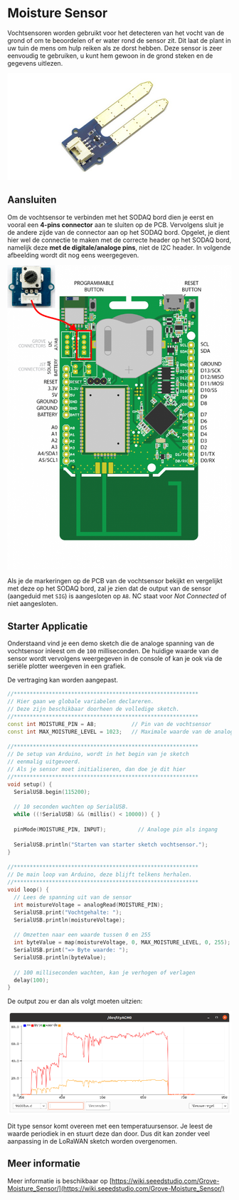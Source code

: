 # Moisture Sensor

Vochtsensoren worden gebruikt voor het detecteren van het vocht van de grond of om te beoordelen of er water rond de sensor zit. Dit laat de plant in uw tuin de mens om hulp reiken als ze dorst hebben. Deze sensor is zeer eenvoudig te gebruiken, u kunt hem gewoon in de grond steken en de gegevens uitlezen.

![Moisture Sensor](./img/Moisture_sensor_.jpg)

## Aansluiten

Om de vochtsensor te verbinden met het SODAQ bord dien je eerst en vooral een **4-pins connector** aan te sluiten op de PCB. Vervolgens sluit je de andere zijde van de connector aan op het SODAQ bord. Opgelet, je dient hier wel de connectie te maken met de correcte header op het SODAQ bord, namelijk deze **met de digitale/analoge pins**, niet de I2C header. In volgende afbeelding wordt dit nog eens weergegeven.

![Moisture Sensor op het SODAQ bord aansluiten](./img/connecting_moisture_sensor_to_sodaq.png)

Als je de markeringen op de PCB van de vochtsensor bekijkt en vergelijkt met deze op het SODAQ bord, zal je zien dat de output van de sensor (aangeduid met `SIG`) is aangesloten op `A8`. NC staat voor *Not Connected* of niet aangesloten.

## Starter Applicatie

Onderstaand vind je een demo sketch die de analoge spanning van de vochtsensor inleest om de `100` milliseconden. De huidige waarde van de sensor wordt vervolgens weergegeven in de console of kan je ook via de seriële plotter weergeven in een grafiek.

De vertraging kan worden aangepast.

```cpp
//**********************************************************
// Hier gaan we globale variabelen declareren.
// Deze zijn beschikbaar doorheen de volledige sketch.
//**********************************************************
const int MOISTURE_PIN = A8;           // Pin van de vochtsensor
const int MAX_MOISTURE_LEVEL = 1023;   // Maximale waarde van de analoge spanning

//**********************************************************
// De setup van Arduino, wordt in het begin van je sketch
// eenmalig uitgevoerd.
// Als je sensor moet initialiseren, dan doe je dit hier
//**********************************************************
void setup() {
  SerialUSB.begin(115200);

  // 10 seconden wachten op SerialUSB. 
  while ((!SerialUSB) && (millis() < 10000)) { }
  
  pinMode(MOISTURE_PIN, INPUT);          // Analoge pin als ingang

  SerialUSB.println("Starten van starter sketch vochtsensor.");
}

//**********************************************************
// De main loop van Arduino, deze blijft telkens herhalen.
//**********************************************************
void loop() {
  // Lees de spanning uit van de sensor
  int moistureVoltage = analogRead(MOISTURE_PIN);
  SerialUSB.print("Vochtgehalte: ");
  SerialUSB.println(moistureVoltage);

  // Omzetten naar een waarde tussen 0 en 255
  int byteValue = map(moistureVoltage, 0, MAX_MOISTURE_LEVEL, 0, 255);
  SerialUSB.print("=> Byte waarde: ");
  SerialUSB.println(byteValue);

  // 100 milliseconden wachten, kan je verhogen of verlagen
  delay(100);
}
```

De output zou er dan als volgt moeten uitzien:

![Moisture Sensor Output](./img/moisture_sensor_output.png)

Dit type sensor komt overeen met een temperatuursensor. Je leest de waarde periodiek in en stuurt deze dan door. Dus dit kan zonder veel aanpassing in de LoRaWAN sketch worden overgenomen.

<!-- TODO: Eigenlijk kunnen we dit ook benaderen met events. Detecteren wanneer grens wordt overschreven. -->

## Meer informatie

Meer informatie is beschikbaar op [https://wiki.seeedstudio.com/Grove-Moisture_Sensor/](https://wiki.seeedstudio.com/Grove-Moisture_Sensor/)

<!-- TODO: Things Network Decoder -->